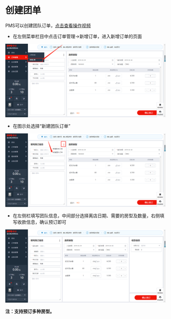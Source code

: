 # 创建团单

PMS可以创建团队订单，[点击查看操作视频](http://crs-pms-vidio.oss-cn-beijing.aliyuncs.com/%E5%88%9B%E5%BB%BA%E5%9B%A2%E5%8D%95.mp4)

* 在左侧菜单栏目中点击订单管理→新增订单，进入新增订单的页面

![](../../../.gitbook/assets/image%20%28594%29.png)

* 在图示处选择“新建团队订单”

![](../../../.gitbook/assets/image%20%28271%29.png)

* 在左侧栏填写团队信息，中间部分选择离店日期、需要的房型及数量，右侧填写收款信息，确认预订即可

![](../../../.gitbook/assets/image%20%28653%29.png)

**注：支持预订多种房型。**

